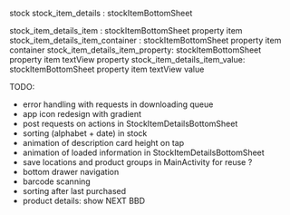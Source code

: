 


stock
stock_item_details : stockItemBottomSheet

stock_item_details_item : stockItemBottomSheet property item
stock_item_details_item_container : stockItemBottomSheet property item container
stock_item_details_item_property: stockItemBottomSheet property item textView property
stock_item_details_item_value: stockItemBottomSheet property item textView value

TODO:
- error handling with requests in downloading queue
- app icon redesign with gradient
- post requests on actions in StockItemDetailsBottomSheet
- sorting (alphabet + date) in stock
- animation of description card height on tap
- animation of loaded information in StockItemDetailsBottomSheet
- save locations and product groups in MainActivity for reuse ?
- bottom drawer navigation
- barcode scanning
- sorting after last purchased
- product details: show NEXT BBD